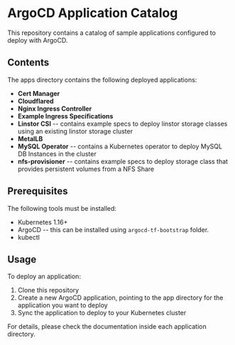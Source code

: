 # ArgoCD Application Catalog

This repository contains a catalog of sample applications configured to deploy with ArgoCD. 

## Contents

The apps directory contains the following deployed applications:

- **Cert Manager**
- **Cloudflared**
- **Nginx Ingress Controller**
- **Example Ingress Specifications**
- **Linstor CSI** -- contains example specs to deploy linstor storage classes using an existing linstor storage cluster
- **MetalLB**
- **MySQL Operator** -- contains a Kubernetes operator to deploy MySQL DB Instances in the cluster
- **nfs-provisioner** -- contains example specs to deploy storage class that provides persistent volumes from a NFS Share

## Prerequisites

The following tools must be installed:

- Kubernetes 1.16+ 
- ArgoCD -- this can be installed using `argocd-tf-bootstrap` folder. 
- kubectl

## Usage

To deploy an application:

1. Clone this repository
2. Create a new ArgoCD application, pointing to the app directory for the application you want to deploy 
3. Sync the application to deploy to your Kubernetes cluster

For details, please check the documentation inside each application directory.

